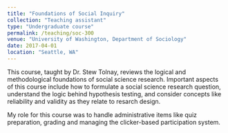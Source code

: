 ```yaml
---
title: "Foundations of Social Inquiry"
collection: "Teaching assistant"
type: "Undergraduate course"
permalink: /teaching/soc-300
venue: "University of Washington, Department of Sociology"
date: 2017-04-01
location: "Seattle, WA"
---
```


This course, taught by Dr. Stew Tolnay, reviews the logical and methodological foundations of social science research. Important aspects of this course include how to formulate a social science research question, understand the logic behind hypothesis testing, and consider concepts like reliability and validity as they relate to resarch design. 

My role for this course was to handle administrative items like quiz preparation, grading and managing the clicker-based participation system. 
